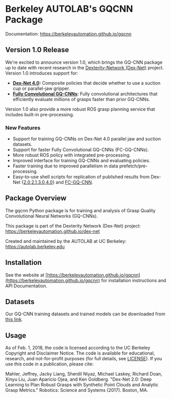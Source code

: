 # Berkeley AUTOLAB's GQCNN Package

Documentation: https://berkeleyautomation.github.io/gqcnn

## Version 1.0 Release
We're excited to announce version 1.0, which brings the GQ-CNN package up to date with recent research in the [Dexterity-Network (Dex-Net)](https://berkeleyautomation.github.io/dex-net/) project.
Version 1.0 introduces support for:

* **[Dex-Net 4.0](https://berkeleyautomation.github.io/dex-net/#dexnet_4):** Composite policies that decide whether to use a suction cup or parallel-jaw gripper.
* **[Fully Convolutional GQ-CNNs](https://berkeleyautomation.github.io/fcgqcnn):** Fully convolutional architectures that efficiently evaluate millions of grasps faster than prior GQ-CNNs.

Version 1.0 also provide a more robust ROS grasp planning service that includes built-in pre-processing.

### New Features
* Support for training GQ-CNNs on Dex-Net 4.0 parallel jaw and suction datasets.
* Support for faster Fully Convolutional GQ-CNNs (FC-GQ-CNNs).
* More robust ROS policy with integrated pre-processing.
* Improved interface for training GQ-CNNs and evaluating policies.
* Faster training due to improved parallelism in data prefetch/pre-processing.
* Easy-to-use shell scripts for replication of published results from Dex-Net {[2.0](https://berkeleyautomation.github.io/dex-net/#dexnet_2),[2.1](https://berkeleyautomation.github.io/dex-net/#dexnet_21),[3.0](https://berkeleyautomation.github.io/dex-net/#dexnet_3),[4.0](https://berkeleyautomation.github.io/dex-net/#dexnet_4)} and [FC-GQ-CNN](https://berkeleyautomation.github.io/fcgqcnn).

## Package Overview
The gqcnn Python package is for training and analysis of Grasp Quality Convolutional Neural Networks (GQ-CNNs).

This package is part of the Dexterity Network (Dex-Net) project: https://berkeleyautomation.github.io/dex-net

Created and maintained by the AUTOLAB at UC Berkeley: https://autolab.berkeley.edu

## Installation
See the website at [https://berkeleyautomation.github.io/gqcnn](https://berkeleyautomation.github.io/gqcnn) for installation instructions and API Documentation.

## Datasets
Our GQ-CNN training datasets and trained models can be downloaded from [this link](https://berkeley.box.com/s/p85ov4dx7vbq6y1l02gzrnsexg6yyayb).

## Usage
As of Feb. 1, 2018, the code is licensed according to the UC Berkeley Copyright and Disclaimer Notice.
The code is available for educational, research, and not-for-profit purposes (for full details, see [LICENSE](https://github.com/BerkeleyAutomation/gqcnn/blob/release-prep/LICENSE)).
If you use this code in a publication, please cite:

Mahler, Jeffrey, Jacky Liang, Sherdil Niyaz, Michael Laskey, Richard Doan, Xinyu Liu, Juan Aparicio Ojea, and Ken Goldberg. "Dex-Net 2.0: Deep Learning to Plan Robust Grasps with Synthetic Point Clouds and Analytic Grasp Metrics." Robotics: Science and Systems (2017). Boston, MA.

